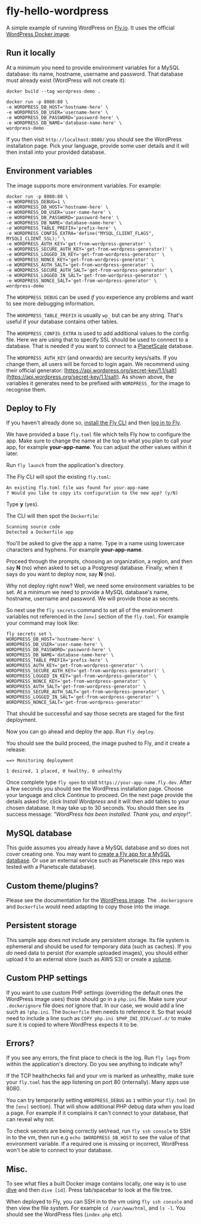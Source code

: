 # fly-hello-wordpress

A simple example of running WordPress on [Fly.io](https://fly.io). It uses the official [WordPress Docker image](https://hub.docker.com/_/wordpress).

## Run it locally

At a minimum you need to provide environment variables for a MySQL database: its name, hostname, username and password. That database must already exist (WordPress will not create it):

```
docker build --tag wordpress-demo .

docker run -p 8080:80 \
-e WORDPRESS_DB_HOST='hostname-here' \
-e WORDPRESS_DB_USER='username-here' \
-e WORDPRESS_DB_PASSWORD='password-here' \
-e WORDPRESS_DB_NAME='database-name-here' \
wordpress-demo
```

If you then visit `http://localhost:8080/` you should see the WordPress installation page. Pick your language, provide some user details and it will then install into your provided database.

## Environment variables

The image supports more environment variables. For example:

```
docker run -p 8080:80 \
-e WORDPRESS_DEBUG=1 \
-e WORDPRESS_DB_HOST='hostname-here' \
-e WORDPRESS_DB_USER='user-name-here' \
-e WORDPRESS_DB_PASSWORD='password-here' \
-e WORDPRESS_DB_NAME='database-name-here' \
-e WORDPRESS_TABLE_PREFIX='prefix-here' \
-e WORDPRESS_CONFIG_EXTRA='define("MYSQL_CLIENT_FLAGS", MYSQLI_CLIENT_SSL);' \
-e WORDPRESS_AUTH_KEY='get-from-wordpress-generator' \
-e WORDPRESS_SECURE_AUTH_KEY='get-from-wordpress-generator)' \
-e WORDPRESS_LOGGED_IN_KEY='get-from-wordpress-generator' \
-e WORDPRESS_NONCE_KEY='get-from-wordpress-generator' \
-e WORDPRESS_AUTH_SALT='get-from-wordpress-generator' \
-e WORDPRESS_SECURE_AUTH_SALT='get-from-wordpress-generator' \
-e WORDPRESS_LOGGED_IN_SALT='get-from-wordpress-generator' \
-e WORDPRESS_NONCE_SALT='get-from-wordpress-generator' \
wordpress-demo
```

The `WORDPRESS_DEBUG` can be used _if_ you experience any problems and want to see more debugging information.

The `WORDPRESS_TABLE_PREFIX` is usually `wp_` but can be any string. That's useful if your database contains other tables.

The `WORDPRESS_CONFIG_EXTRA` is used to add additional values to the config file. Here we are using that to specify SSL should be used to connect to a database. That is needed if you want to connect to a [PlanetScale](https://planetscale.com) database.

The `WORDPRESS_AUTH_KEY` (and onwards) are security keys/salts. If you change them, all users will be forced to login again. We recommend using their official generator: [https://api.wordpress.org/secret-key/1.1/salt](https://api.wordpress.org/secret-key/1.1/salt). As shown above, the variables it generates need to be prefixed with `WORDPRESS_` for the image to recognise them.

## Deploy to Fly

If you haven't already done so, [install the Fly CLI](https://fly.io/docs/getting-started/installing-flyctl/) and then [log in to Fly](https://fly.io/docs/getting-started/log-in-to-fly/).

We have provided a base `fly.toml` file which tells Fly how to configure the app. Make sure to change the name at the top to what you plan to call _your_ app, for example **your-app-name**. You can adjust the other values within it later.

Run `fly launch` from the application's directory.

The Fly CLI will spot the existing `fly.toml`:

```
An existing fly.toml file was found for your-app-name
? Would you like to copy its configuration to the new app? (y/N)
```

Type **y** (yes).

The CLI will then spot the `Dockerfile`:

```
Scanning source code
Detected a Dockerfile app
```

You'll be asked to give the app a name. Type in a name using lowercase characters and hyphens. For example **your-app-name**.

Proceed through the prompts, choosing an organization, a region, and then say **N** (no) when asked to set up a Postgresql database. Finally, when it says do you want to deploy now, say **N** (no).

Why not deploy right now? Well, we need some environment variables to be set. At a minimum we need to provide a MySQL database's name, hostname, username and password. We will provide those as secrets.

So next use the `fly secrets` command to set all of the environment variables not referenced in the `[env]` section of the `fly.toml`. For example your command may look like:

```
fly secrets set \
WORDPRESS_DB_HOST='hostname-here' \
WORDPRESS_DB_USER='user-name-here' \
WORDPRESS_DB_PASSWORD='password-here' \
WORDPRESS_DB_NAME='database-name-here' \
WORDPRESS_TABLE_PREFIX='prefix-here' \
WORDPRESS_AUTH_KEY='get-from-wordpress-generator' \
WORDPRESS_SECURE_AUTH_KEY='get-from-wordpress-generator)' \
WORDPRESS_LOGGED_IN_KEY='get-from-wordpress-generator' \
WORDPRESS_NONCE_KEY='get-from-wordpress-generator' \
WORDPRESS_AUTH_SALT='get-from-wordpress-generator' \
WORDPRESS_SECURE_AUTH_SALT='get-from-wordpress-generator' \
WORDPRESS_LOGGED_IN_SALT='get-from-wordpress-generator' \
WORDPRESS_NONCE_SALT='get-from-wordpress-generator'
```

That should be successful and say those secrets are staged for the first deployment.

Now you can go ahead and deploy the app. Run `fly deploy`.

You should see the build proceed, the image pushed to Fly, and it create a release:

```
==> Monitoring deployment

1 desired, 1 placed, 0 healthy, 0 unhealthy
```

Once complete type `fly open` to visit `https://your-app-name.fly.dev`. After a few seconds you should see the WordPress installation page. Choose your language and click _Continue_ to proceed. On the next page provide the details asked for, click _Install Wordpress_ and it will then add tables to your chosen database. It may take up to 30 seconds. You should then see its success message: _"WordPress has been installed. Thank you, and enjoy!"_.

## MySQL database

This guide assumes you already have a MySQL database and so does not cover creating one. You may want to [create a Fly app for a MySQL database](https://fly.io/docs/app-guides/mysql-on-fly/). Or use an external service such as Planetscale (this repo was tested with a Planetscale database).

## Custom theme/plugins?

Please see the documentation for the [WordPress image](https://hub.docker.com/_/wordpress). The `.dockerignore` and `Dockerfile` would need adapting to copy those into the image.

## Persistent storage

This sample app does not include any persistent storage. Its file system is ephemeral and should be used for temporary data (such as caches). If you _do_ need data to persist (for example uploaded images), you should either upload it to an external store (such as AWS S3) or create a [volume](https://fly.io/docs/reference/volumes/).

## Custom PHP settings

If you want to use custom PHP settings (overriding the default ones the WordPress image uses) those should go in a `php.ini` file. Make sure your `.dockerignore` file does _not_ ignore that. In our case, we would add a line such as `!php.ini`. The `Dockerfile` then needs to reference it. So that would need to include a line such as `COPY php.ini $PHP_INI_DIR/conf.d/` to make sure it is copied to where WordPress expects it to be.

## Errors?

If you see any errors, the first place to check is the log. Run `fly logs` from within the application's directory. Do you see anything to indicate why?

If the TCP healthchecks fail and your vm is marked as unhealthy, make sure your `fly.toml` has the app listening on port 80 (internally). Many apps use 8080.

You can try temporarily setting `WORDPRESS_DEBUG` as `1` within your `fly.toml` (in the `[env]` section). That will show additional PHP debug data when you load a page. For example if it complains it can't connect to your database, that can reveal why not.

To check secrets are being correctly set/read, run `fly ssh console` to SSH in to the vm, then run e.g `echo $WORDPRESS_DB_HOST` to see the value of that environment variable. If a required one is missing or incorrect, WordPress won't be able to connect to your database.

## Misc.

To see what files a built Docker image contains locally, one way is to use [dive](https://github.com/wagoodman/dive) and then `dive [id]`. Press tab/spacebar to look at the file tree.

When deployed to Fly, you can SSH in to the vm using `fly ssh console` and then view the file system. For example `cd /var/www/html`, and `ls -l`. You should see the WordPress files (`index.php` etc).
